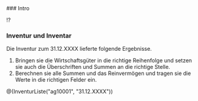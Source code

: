 <section>
### Intro

!?[](videos/vermoegen.mp4)

### Inventur und Inventar

Die Inventur zum 31.12.XXXX lieferte folgende Ergebnisse.

  1. Bringen sie die Wirtschaftsgüter in die richtige Reihenfolge und setzen sie auch die Überschriften und Summen an die richtige Stelle.
  1. Berechnen sie alle Summen und das Reinvermögen und tragen sie die Werte in die richtigen Felder ein.

@(InventurListe("ag10001", "31.12.XXXX"))
</section>
